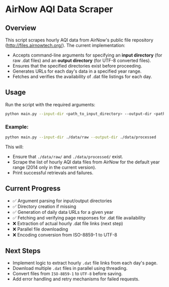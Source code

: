 # AirNow AQI Data Scraper

## Overview
This script scrapes hourly AQI data from AirNow's public file repository (http://files.airnowtech.org/). The current implementation:

- Accepts command-line arguments for specifying an **input directory** (for raw .dat files) and an **output directory** (for UTF-8 converted files).
- Ensures that the specified directories exist before proceeding.
- Generates URLs for each day's data in a specified year range.
- Fetches and verifies the availability of .dat file listings for each day.

## Usage
Run the script with the required arguments:
```bash
python main.py --input-dir <path_to_input_directory> --output-dir <path_to_output_directory>
```

### Example:
```bash
python main.py --input-dir ./data/raw --output-dir ./data/processed
```
This will:
- Ensure that `./data/raw/` and `./data/processed/` exist.
- Scrape the list of hourly AQI data files from AirNow for the default year range (2014 only in the current version).
- Print successful retrievals and failures.

## Current Progress
- ✅ Argument parsing for input/output directories
- ✅ Directory creation if missing
- ✅ Generation of daily data URLs for a given year
- ✅ Fetching and verifying page responses for .dat file availability
- ❌ Extraction of actual hourly .dat file links (next step)
- ❌ Parallel file downloading
- ❌ Encoding conversion from ISO-8859-1 to UTF-8

## Next Steps
- Implement logic to extract hourly `.dat` file links from each day's page.
- Download multiple `.dat` files in parallel using threading.
- Convert files from `ISO-8859-1` to `UTF-8` before saving.
- Add error handling and retry mechanisms for failed requests.
